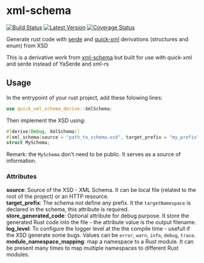 # xml-schema
[![Build Status]][travis] [![Latest Version]][crates.io] [![Coverage Status]][coveralls]


[Build Status]: https://travis-ci.org/media-io/xml-schema.svg?branch=master
[travis]: https://travis-ci.org/media-io/xml-schema
[Latest Version]: https://img.shields.io/crates/v/xml-schema.svg
[crates.io]: https://crates.io/crates/xml-schema
[Coverage Status]: https://coveralls.io/repos/github/media-io/xml-schema/badge.svg?branch=master
[coveralls]: https://coveralls.io/github/media-io/xml-schema?branch=master
[xml-schema]: https://github.com/media-io/xml-schema/tree/main
[quick-xml]: https://github.com/tafia/quick-xml
[serde]: https://github.com/serde-rs/serde

Generate rust code with [serde][serde] and [quick-xml][quick-xml] derivations 
(structures and enum) from XSD

This is a derivative work from [xml-schema][xml-schema] but built for use with quick-xml 
and serde instead of YaSerde and xml-rs

## Usage

In the entrypoint of your rust project, add these folowing lines:

```rust
use quick_xml_schema_derive::XmlSchema;
```

Then implement the XSD using:

```rust
#[derive(Debug, XmlSchema)]
#[xml_schema(source = "path_to_schema.xsd", target_prefix = "my_prefix")]
struct MySchema;
```

Remark: the `MySchema` don't need to be public. It serves as a source of information.  

### Attributes

**source**: Source of the XSD - XML Schema. It can be local file (related to the root of the project) or an HTTP resource.  
**target_prefix**: The schema not define any prefix. It the `targetNamespace` is declared in the schema, this attribute is required.  
**store_generated_code**: Optional attribute for debug purpose. It store the generated Rust code into the file - the attribute value is the output filename.  
**log_level**: To configure the logger level at the the compile time - usefull if the XSD generate some bugs. Values can be `error`, `warn`, `info`, `debug`, `trace`.  
**module_namespace_mapping**: map a namespace to a Rust module. It can be present many times to map multiple namespaces to different Rust modules.  

